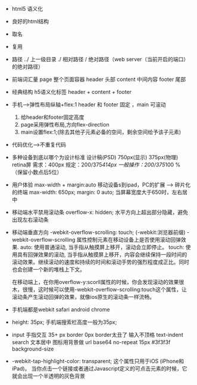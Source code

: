- html5 语义化
- 良好的html结构
- 取名
- 复用

- 路径
    ../ 上一级目录
    ./ 相对路径
    / 绝对路径（web server（当前开启的端口）的绝对路径）
- 前端词汇量
    page 整个页面容器
    header 头部
    content 中间内容
    footer 尾部

- 经典结构 h5语义化标签
    header + content + footer

- 手机-->弹性布局纵轴+flex:1
    header 和 footer 固定 ，main 可滚动
    1. 给header和footer固定高度
    2. page采用弹性布局,方向flex-direction
    3. main设置flex:1;(除去其他子元素必备的空间，剩余空间给予该子元素)
- 代码优化-->不重复代码
- 多种设备到底以哪个为设计标准
    设计稿(PSD)
    750px(显示) 375px(物理) retina屏
    需求：400px  规定：200/375*414px  一般操作：200/375*100 % （保留小数点后5位）

- 用户体验 max-width + margin:auto 
    移动设备s到ipad，PC的扩展 --> 碎片化的终端
    max-width: 650px;
    margin: 0 auto;
    当屏幕宽度大于650时，左右居中
- 移动端水平禁用滚动条
    overflow-x: hidden;
    水平方向上超出部分隐藏，避免出现左右滚动条
- 移动端垂直方向
    -webkit-overflow-scrolling: touch; (-webkit:浏览器前缀)
    -webkit-overflow-scrolling 属性控制元素在移动设备上是否使用滚动回弹效果.
    auto: 使用普通滚动, 当手指从触摸屏上移开，滚动会立即停止。
    touch: 使用具有回弹效果的滚动, 当手指从触摸屏上移开，内容会继续保持一段时间的滚动效果。继续滚动的速度和持续的时间和滚动手势的强烈程度成正比。同时也会创建一个新的堆栈上下文。

    在移动端上，在你用overflow-y:scorll属性的时候，你会发现滚动的效果很木，很慢，这时候可以使用-webkit-overflow-scrolling:touch这个属性，让滚动条产生滚动回弹的效果，就像ios原生的滚动条一样流畅。
- 手机端都是webkit safari android chrome
- height: 35px;
    手机端搜索栏高度一般为35px;
- input
    手指交互 35+ px
    border 0px border太丑了
    输入不顶格 text-indent
    search 文本居中
    图标用背景做 url base64 no-repeat 15px #3f3f3f
    background-size
- -webkit-tap-highlight-color: transparent;
    这个属性只用于iOS (iPhone和iPad)。
    当你点击一个链接或者通过Javascript定义的可点击元素的时候，它就会出现一个半透明的灰色背景
